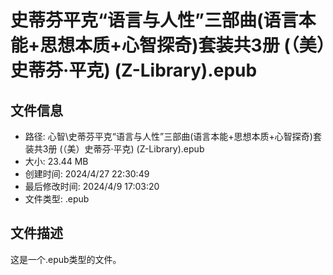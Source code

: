 ﻿# 史蒂芬平克“语言与人性”三部曲(语言本能+思想本质+心智探奇)套装共3册 (（美）史蒂芬·平克) (Z-Library).epub

## 文件信息
- 路径: 心智\史蒂芬平克“语言与人性”三部曲(语言本能+思想本质+心智探奇)套装共3册 (（美）史蒂芬·平克) (Z-Library).epub
- 大小: 23.44 MB
- 创建时间: 2024/4/27 22:30:49
- 最后修改时间: 2024/4/9 17:03:20
- 文件类型: .epub

## 文件描述
这是一个.epub类型的文件。


